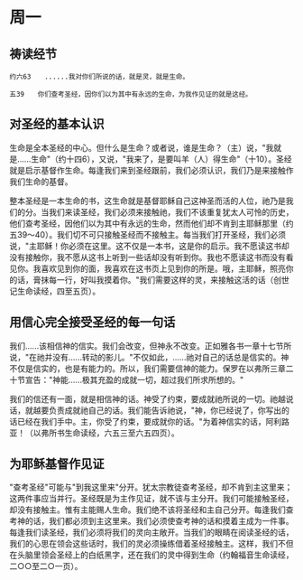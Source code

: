 # 周一

## 祷读经节
```
约六63　　......我对你们所说的话，就是灵，就是生命。

五39　　你们查考圣经，因你们以为其中有永远的生命，为我作见证的就是这经。
```

## 对圣经的基本认识

生命是全本圣经的中心。但什么是生命？或者说，谁是生命？（主）说，"我就是......生命"（约十四6），又说，"我来了，是要叫羊（人）得生命"（十10）。圣经就是启示基督作生命。每逢我们来到圣经跟前，我们必须认识，我们乃是来接触作我们生命的基督。

整本圣经是一本生命的书，这生命就是基督耶稣自己这神圣而活的人位，祂乃是我们的分。当我们来读圣经，我们必须来接触祂，我们不该重复犹太人可怜的历史，他们查考圣经，因他们以为其中有永远的生命，然而他们却不肯到主耶稣那里（约五39～40）。我们切不可只接触圣经而不接触主。每当我们打开圣经，我们必须说，"主耶稣！你必须在这里。这不仅是一本书，这是你的启示。我不愿读这书却没有接触你，我不愿从这书上听到一些话却没有听到你。我也不愿读这书而没有看见你。我喜欢见到你的面，我喜欢在这书页上见到你的所是。哦，主耶稣，照亮你的话，膏抹每一行，好叫我摸着你。"我们需要这样的灵，来接触这活的话（创世记生命读经，四至五页）。

## 用信心完全接受圣经的每一句话

我们......该相信神的信实。我们会改变，但神永不改变。正如雅各书一章十七节所说，"在祂并没有......转动的影儿。"不仅如此，......祂对自己的话总是信实的。神不仅是信实的，也是有能力的。所以，我们需要信神的能力。保罗在以弗所三章二十节宣告："神能......极其充盈的成就一切，超过我们所求所想的。"

我们的信还有一面，就是相信神的话。神受了约束，要成就祂所说的一切。祂越说话，就越要负责成就祂自己的话。我们能告诉祂说，"神，你已经说了，你写出的话已经在我们手中。主，你受了约束，要成就你的话。"为着神信实的话，阿利路亚！（以弗所书生命读经，六五三至六五四页）。

## 为耶稣基督作见证

"查考圣经"可能与"到我这里来"分开。犹太宗教徒查考圣经，却不肯到主这里来；这两件事应当并行。圣经既是为主作见证，就不该与主分开。我们可能接触圣经，却没有接触主。惟有主能赐人生命。我们绝不该将圣经和主自己分开。每逢我们查考神的话，我们都必须到主这里来。我们必须使查考神的话和摸着主成为一件事。每逢我们读圣经，我们必须将我们的灵向主敞开。当我们的眼睛在阅读圣经的话，我们的心思在领会这些话时，我们的灵必须操练借着圣经接触主。这样，我们不但在头脑里领会圣经上的白纸黑字，还在我们的灵中得到生命（约翰福音生命读经，二○○至二○一页）。

